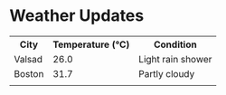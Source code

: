 # Weather Updates

<!-- WEATHER-UPDATE-START -->
<table><tr><th>City</th><th>Temperature (°C)</th><th>Condition</th></tr><tr><td>Valsad</td><td>26.0</td><td>Light rain shower</td></tr><tr><td>Boston</td><td>31.7</td><td>Partly cloudy</td></tr><tr><td></td><td></td><td></td></tr></table>
<!-- WEATHER-UPDATE-END -->
